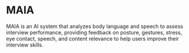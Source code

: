 # MAIA
MAIA is an AI system that analyzes body language and speech to assess interview performance, providing feedback on posture, gestures, stress, eye contact, speech, and content relevance to help users improve their interview skills.
